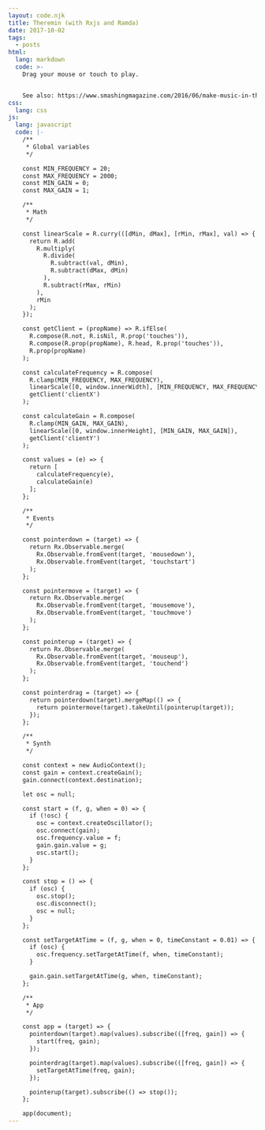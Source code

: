 ```yaml
---
layout: code.njk
title: Theremin (with Rxjs and Ramda)
date: 2017-10-02
tags:
  - posts
html:
  lang: markdown
  code: >-
    Drag your mouse or touch to play.


    See also: https://www.smashingmagazine.com/2016/06/make-music-in-the-browser-with-a-web-audio-theremin/
css:
  lang: css
js:
  lang: javascript
  code: |-
    /**
     * Global variables
     */

    const MIN_FREQUENCY = 20;
    const MAX_FREQUENCY = 2000;
    const MIN_GAIN = 0;
    const MAX_GAIN = 1;

    /**
     * Math
     */

    const linearScale = R.curry(([dMin, dMax], [rMin, rMax], val) => {
      return R.add(
        R.multiply(
          R.divide(
            R.subtract(val, dMin),
            R.subtract(dMax, dMin)
          ),
          R.subtract(rMax, rMin)
        ),
        rMin
      );
    });

    const getClient = (propName) => R.ifElse(
      R.compose(R.not, R.isNil, R.prop('touches')),
      R.compose(R.prop(propName), R.head, R.prop('touches')),
      R.prop(propName)
    );

    const calculateFrequency = R.compose(
      R.clamp(MIN_FREQUENCY, MAX_FREQUENCY),
      linearScale([0, window.innerWidth], [MIN_FREQUENCY, MAX_FREQUENCY]),
      getClient('clientX')
    );

    const calculateGain = R.compose(
      R.clamp(MIN_GAIN, MAX_GAIN),
      linearScale([0, window.innerHeight], [MIN_GAIN, MAX_GAIN]),
      getClient('clientY')
    );

    const values = (e) => {
      return [
        calculateFrequency(e),
        calculateGain(e)
      ];
    };

    /**
     * Events
     */

    const pointerdown = (target) => {
      return Rx.Observable.merge(
        Rx.Observable.fromEvent(target, 'mousedown'),
        Rx.Observable.fromEvent(target, 'touchstart')
      );
    };

    const pointermove = (target) => {
      return Rx.Observable.merge(
        Rx.Observable.fromEvent(target, 'mousemove'),
        Rx.Observable.fromEvent(target, 'touchmove')
      );
    };

    const pointerup = (target) => {
      return Rx.Observable.merge(
        Rx.Observable.fromEvent(target, 'mouseup'),
        Rx.Observable.fromEvent(target, 'touchend')
      );
    };

    const pointerdrag = (target) => {
      return pointerdown(target).mergeMap(() => {
        return pointermove(target).takeUntil(pointerup(target));
      });
    };

    /**
     * Synth
     */

    const context = new AudioContext();
    const gain = context.createGain();
    gain.connect(context.destination);

    let osc = null;

    const start = (f, g, when = 0) => {
      if (!osc) {
        osc = context.createOscillator();
        osc.connect(gain);
        osc.frequency.value = f;
        gain.gain.value = g;
        osc.start();
      }
    };

    const stop = () => {
      if (osc) {
        osc.stop();
        osc.disconnect();
        osc = null;
      }
    };

    const setTargetAtTime = (f, g, when = 0, timeConstant = 0.01) => {
      if (osc) {
        osc.frequency.setTargetAtTime(f, when, timeConstant);
      }

      gain.gain.setTargetAtTime(g, when, timeConstant);
    };

    /**
     * App
     */

    const app = (target) => {
      pointerdown(target).map(values).subscribe(([freq, gain]) => {
        start(freq, gain);
      });

      pointerdrag(target).map(values).subscribe(([freq, gain]) => {
        setTargetAtTime(freq, gain);
      });

      pointerup(target).subscribe(() => stop());
    };

    app(document);
---
```

